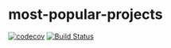 # most-popular-projects
[![codecov](https://codecov.io/gh/RafalKorepta/most-popular-projects/branch/master/graph/badge.svg)](https://codecov.io/gh/RafalKorepta/most-popular-projects)
[![Build Status](https://travis-ci.org/RafalKorepta/most-popular-projects.svg?branch=master)](https://travis-ci.org/RafalKorepta/most-popular-projects)
